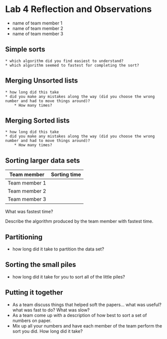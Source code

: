 # Lab 4 Reflection and Observations

* name of team member 1
* name of team member 2
* name of team member 3

## Simple sorts

	* which algorithm did you find easiest to understand?
	* which algorithm seemed to fastest for completing the sort?


## Merging Unsorted lists

	* how long did this take
	* did you make any mistakes along the way (did you choose the wrong number and had to move things around)?
		* How many times? 


## Merging Sorted lists

	* how long did this take
	* did you make any mistakes along the way (did you choose the wrong number and had to move things around)?
		* How many times?

## Sorting larger data sets

|Team member | Sorting time|
|---|---|
| Team member 1 |  |
| Team member 2 |  |
| Team member 3 |  |

What was fastest time?


Describe the algorithm produced by the team member with fastest time.


## Partitioning

* how long did it take to partition the data set?


## Sorting the small piles

* how long did it take for you to sort all of the little piles?

## Putting it together

* As a team discuss things that helped soft the papers... what was useful? what was fast to do?  What was slow?
* As a team come up with a description of how best to sort a set of numbers on paper.
* Mix up all your numbers and have each member of the team perform the sort you did.  How long did it take?


